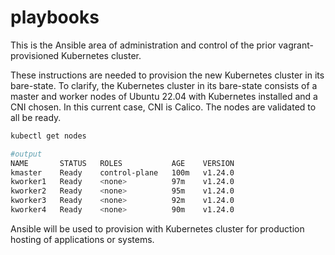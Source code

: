 # playbooks

This is the Ansible area of administration and control of the 
prior vagrant-provisioned Kubernetes cluster.

These instructions are needed to provision the new Kubernetes cluster
in its bare-state. To clarify, the Kubernetes cluster in its bare-state
consists of a master and worker nodes of Ubuntu 22.04 with Kubernetes 
installed and a CNI chosen. In this current case, CNI is Calico. The nodes
are validated to all be ready.

```bash
kubectl get nodes

#output
NAME       STATUS   ROLES           AGE    VERSION
kmaster    Ready    control-plane   100m   v1.24.0
kworker1   Ready    <none>          97m    v1.24.0
kworker2   Ready    <none>          95m    v1.24.0
kworker3   Ready    <none>          92m    v1.24.0
kworker4   Ready    <none>          90m    v1.24.0
```

Ansible will be used to provision with Kubernetes cluster for production
hosting of applications or systems.


